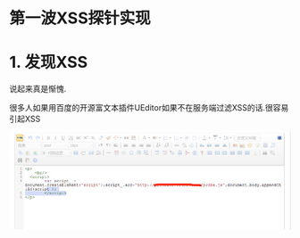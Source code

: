 # 第一波XSS探针实现

# 1. 发现XSS

说起来真是惭愧.

很多人如果用百度的开源富文本插件UEditor如果不在服务端过滤XSS的话.很容易引起XSS


![第一波XSS](assets/QQ20160722-0.png)

